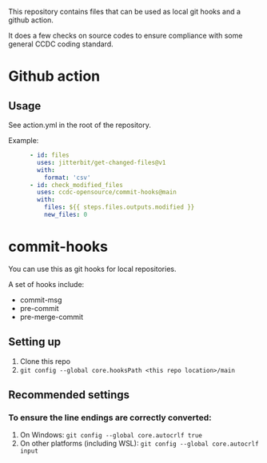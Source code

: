 This repository contains files that can be used as local git hooks and a github
action.

It does a few checks on source codes to ensure compliance with some general
CCDC coding standard.

# Github action

## Usage
See action.yml in the root of the repository.

Example:
```yaml
      - id: files
        uses: jitterbit/get-changed-files@v1
        with:
          format: 'csv'
      - id: check_modified_files
        uses: ccdc-opensource/commit-hooks@main
        with:
          files: ${{ steps.files.outputs.modified }}
          new_files: 0
```

# commit-hooks
You can use this as git hooks for local repositories.  

A set of hooks include:
* commit-msg
* pre-commit
* pre-merge-commit

## Setting up
1. Clone this repo
1. `git config --global core.hooksPath <this repo location>/main`

## Recommended settings
### To ensure the line endings are correctly converted:
1. On Windows: `git config --global core.autocrlf true`
1. On other platforms (including WSL): `git config --global core.autocrlf input`
